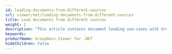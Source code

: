 ```yaml
---
id: loading-documents-from-different-sources
url: viewer/net/loading-documents-from-different-sources
title: Load documents from different sources
weight: 1
description: "This article contains document loading use-cases with GroupDocs.Viewer within your .NET applications."
keywords: 
productName: GroupDocs.Viewer for .NET
hideChildren: False
---
```

